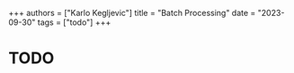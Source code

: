 +++
authors = ["Karlo Kegljevic"]
title = "Batch Processing"
date = "2023-09-30"
tags = ["todo"]
+++

# TODO